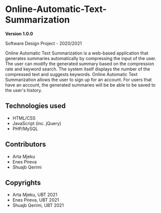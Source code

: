 # Online-Automatic-Text-Summarization


**Version 1.0.0**

Software Design Project - 2020/2021
<!-- -->

Online Automatic Text Summarization is a web-based application that generates summaries automatically by compressing the input of the user. The user can modify the generated summary based on the compression rate and keyword search.
The system itself displays the number of the compressed text and suggests keywords.
Online Automatic Text Summarization allows the user to sign up for an account. For users that have an account, the generated summaries will be be able to be saved to the user's history.

## Technologies used
- HTML/CSS 
- JavaScript (inc. jQuery)
- PHP/MySQL


## Contributors
- Arta Mjeku
- Enes Pireva
- Shuajb Qerimi

## Copyrights
- Arta Mjeku, UBT 2021
- Enes Pireva, UBT 2021
- Shuajb Qerimi, UBT 2021
